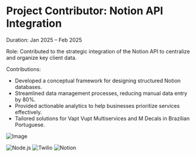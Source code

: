 # Project Contributor: Notion API Integration

Duration: Jan 2025 – Feb 2025

Role: Contributed to the strategic integration of the Notion API to centralize and organize key client data.

Contributions:
* Developed a conceptual framework for designing structured Notion databases.
* Streamlined data management processes, reducing manual data entry by 80%.
* Provided actionable analytics to help businesses prioritize services effectively.
* Tailored solutions for Vapt Vupt Multiservices and M Decals in Brazilian Portuguese.

![Image](https://github.com/user-attachments/assets/cae4b52e-8a90-4d3b-9a1a-cece0825539f)



![Node.js](https://img.shields.io/badge/Node.js-v14.17.0-green)
![Twilio](https://img.shields.io/badge/Twilio-v3.0.0-blue)
![Notion](https://img.shields.io/badge/Notion-v1.0.0-orange)
